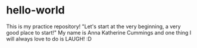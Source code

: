 # hello-world
This is my practice repository! "Let's start at the very beginning, a very good place to start!"
My name is Anna Katherine Cummings and one thing I will always love to do is LAUGH! :D
